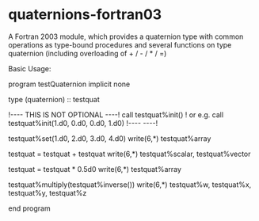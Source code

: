 quaternions-fortran03
=====================

A Fortran 2003 module, which provides a quaternion type with common operations as type-bound procedures and several functions on type quaternion (including overloading of + / - / * / =)

Basic Usage:

program testQuaternion
  implicit none

  type (quaternion) :: testquat

  !---- THIS IS NOT OPTIONAL  ----!
  call testquat%init() ! or e.g.  call testquat%init(1.d0, 0.d0, 0.d0, 1.d0) 
  !----                       ----!

  testquat%set(1.d0, 2.d0, 3.d0, 4.d0)
  write(6,*) testquat%array

  testquat = testquat + testquat
  write(6,*) testquat%scalar, testquat%vector

  testquat = testquat * 0.5d0
  write(6,*) testquat%array

  testquat%multiply(testquat%inverse())
  write(6,*) testquat%w, testquat%x, testquat%y, testquat%z 

end program

